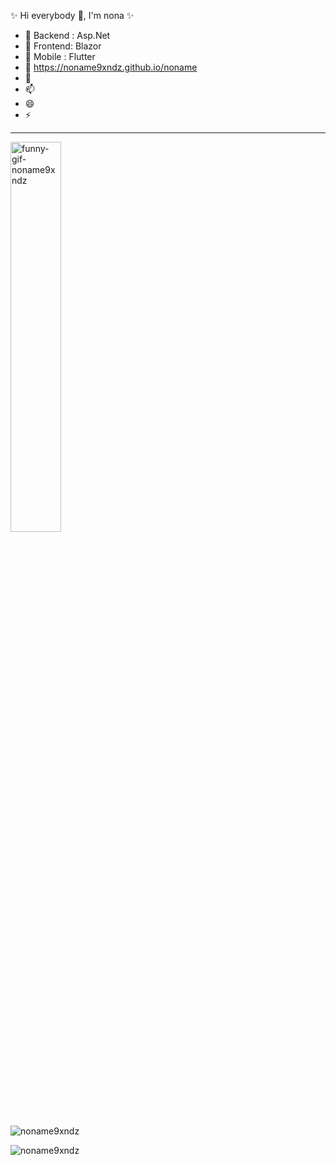 ✨ Hi everybody 👋, I'm nona ✨
- 🔭 Backend : Asp.Net
- 🌱 Frontend: Blazor
- 👯 Mobile : Flutter
- 🤔 https://noname9xndz.github.io/noname
- 💬 
- 📫 
- 😄 
- ⚡ 


<hr>

<img src="https://raw.githubusercontent.com/trungquandev/trungquandev/main/images/trungquandev-gif-coding.gif" alt="funny-gif-noname9xndz" width="40%">

<p align="left"> <img src="https://komarev.com/ghpvc/?username=noname9xndz" alt="noname9xndz" /> </p>

<p align="left">  
  <img src="https://github-readme-stats.vercel.app/api?username=noname9xndz&show_icons=false" alt="noname9xndz" />
</p>

